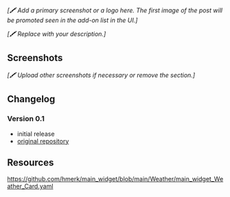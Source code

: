 
_[🖍 Add a primary screenshot or a logo here. The first image of the post will be promoted seen in the add-on list in the UI.]_

_[🖍 Replace with your description.]_

## Screenshots

_[🖍 Upload other screenshots if necessary or remove the section.]_

## Changelog

### Version 0.1
- initial release
- [original repository](https://github.com/rgrollfitz/oh3-widgets)
## Resources

https://github.com/hmerk/main_widget/blob/main/Weather/main_widget_Weather_Card.yaml